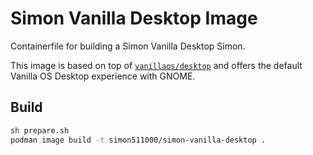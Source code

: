 # Simon Vanilla Desktop Image

Containerfile for building a Simon Vanilla Desktop Simon.

This image is based on top of [`vanillaos/desktop`](https://github.com/Vanilla-OS/core-image/pkgs/container/desktop) and offers the default
Vanilla OS Desktop experience with GNOME.

## Build

```bash
sh prepare.sh
podman image build -t simon511000/simon-vanilla-desktop .
```
